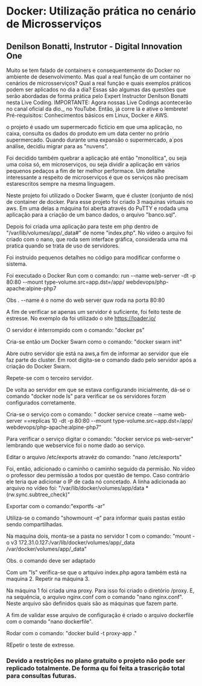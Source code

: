 # Docker: Utilização prática no cenário de Microsserviços
## Denilson Bonatti, Instrutor - Digital Innovation One

Muito se tem falado de containers e consequentemente do Docker no ambiente de desenvolvimento. Mas qual a real função de um container no cenários de microsserviços? Qual a real função e quais exemplos práticos podem ser aplicados no dia a dia? Essas são algumas das questões que serão abordadas de forma prática pelo Expert Instructor Denilson Bonatti nesta Live Coding. IMPORTANTE: Agora nossas Live Codings acontecerão no canal oficial da dio._ no YouTube. Então, já corre lá e ative o lembrete! Pré-requisitos: Conhecimentos básicos em Linux, Docker e AWS.

o projeto é usado um supermercado fictício em que uma aplicação, no caixa, consulta os dados do produto em um data center no prório supermercado. Quando durante uma expansão o supermercado, a´pos  análise, decidiu migrar para as "nuvens".

Foi decidido também quebrar a aplicação até então "monolítica", ou seja uma coisa só, em microserviços, ou seja dividir a aplicação em vários pequenos pedaços a fim de ter melhor performace. Um detalhe interessante a respeito de microserviços é que os serviços não precisam estarescritos sempre na mesma linguagem.

Neste projeto foi utilizado o Docker Swarm, que é cluster (conjunto de nós) de container de docker.
Para esse projeto foi criado 3 maquinas virtuais no aws. Em uma delas a máquina foi aberta através do PuTTY e rodada uma aplicação para a criação de um banco dados, o arquivo "banco.sql".

Depois foi criada uma aplicação para teste em php dentro de "/var/lib/volumes/app/_data#" de nome "index.php". No vídeo o arquivo foi criado com o nano, que roda sem interface gráfica, considerada uma má pratica quando se trata de uso de servidores.

Foi instruido pequenos detalhes no código para modificar conforme o sistema.

Foi executado o Docker Run com o comando: run --name web-server -dt -p 80:80 --mount type-volume.src=app.dst=/app/ webdevops/php-apache:alpine-php7

Obs . --name é o nome do web server quw roda na porta 80:80

A fim de verificar se apenas um servidor é suficiente, foi feito teste de estresse. No exemplo da foi utilizado o site https://loader.io/

O servidor é interrompido com o comando: "docker ps"

Cria-se então um Docker Swarn como o comando: "docker swarn init"

Abre outro servidor qie está na aws,a fim de informar ao servidor que ele faz parte do cluster. Em root digita-se o comando dado pelo servidor após a criação do Docker Swarn.

Repete-se com o terceiro servidor.

De volta ao servidor em que se estava configurando inicialmente, dá-se o comando "docker node ls" para verificar se os servidores forzm configurados corretamente.

Cria-se o serviço com o comando: " docker service create --name web-server ==replicas 10 -dt -p 80:80 --mount type-volume.src=app.dst=/app/ webdevops/php-apache:alpine-php7"

Para verificar o serviço digitar o comando: "docker service ps web-server" lembrando que webservice foi o nome dado ao serviço.

Editar o arquivo /etc/exports atravéz do comando:  "nano /etc/exports"

Foi,  então, adicionado o caminho o caminho seguido da permisão. No vídeo o professor deu permissão a todos por questão de tempo. Caso contrário ele teria que adicionar o IP de cada nó concetado. A linha adicionada ao arquivo no vídeo foi: "/var/lib/docker/volumes/app/data *(rw.sync.subtree_check)"

Exportar com o comando:"exportfs -ar"

Utiliza-se o comando "showmount -e" para informar quais pastas estão sendo compartilhadas.

Na maquina dois, monta-se a pasta no servidor 1 com o comando: "mount -o v3 172.31.0.127:/var/lib/docker/volumes/app/_data /var/docker/volumes/app/_data"

Obs. o comando deve ser adaptado

Com um "ls" verifica-se que o artquivo index.php agora também está na maquina 2. Repetir na máquina 3.

Na máquina 1 foi criada uma proxy. Para isso foi criado o diretório /proxy. E, na sequência, o arquivo nginx.conf com o comando "nano nginx.conf". Neste arquivo são definidos quais são as máquinas que fazem parte.

A fim de validar esse arquivo de configuração é criado o arquivo dockerfile com o comando "nano dockerfile".

Rodar com o comando: "docker build -t proxy-app ."

REpetir o teste de extresse.

### Devido a restrições no plano gratuito o projeto não pode ser replicado totalmente. De forma qu foi feita a trascrição total para consultas futuras.

